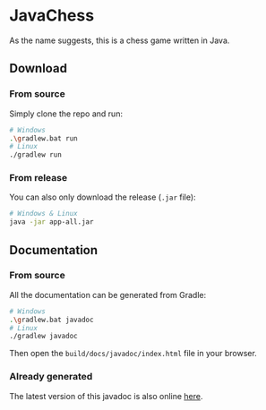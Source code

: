 # JavaChess

As the name suggests, this is a chess game written in Java.

## Download

### From source

Simply clone the repo and run:

```bash
# Windows
.\gradlew.bat run
# Linux
./gradlew run
```

### From release

You can also only download the release (`.jar` file):

```bash
# Windows & Linux
java -jar app-all.jar
```

## Documentation

### From source

All the documentation can be generated from Gradle:

```bash
# Windows
.\gradlew.bat javadoc
# Linux
./gradlew javadoc
```

Then open the `build/docs/javadoc/index.html` file in your browser.

### Already generated

The latest version of this javadoc is also online [here](https://javachess.clement-reniers.fr).




